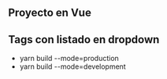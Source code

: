 ## Proyecto en Vue
## Tags con listado en dropdown

 * yarn build --mode=production
 * yarn build --mode=development